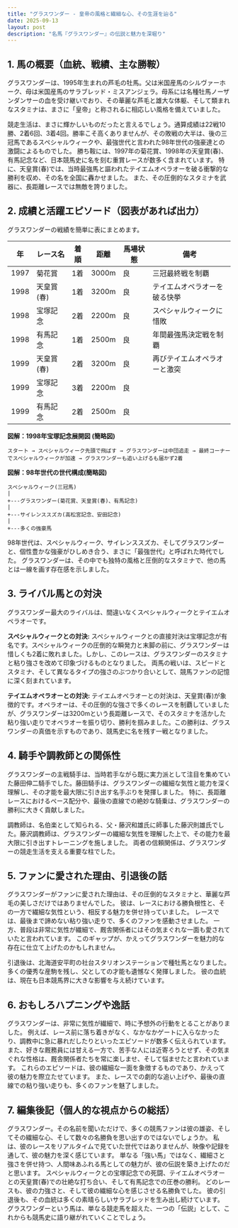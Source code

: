 ```yaml
---
title: "グラスワンダー - 皇帝の風格と繊細な心、その生涯を辿る"
date: 2025-09-13
layout: post
description: "名馬『グラスワンダー』の伝説と魅力を深堀り"
---
```


## 1. 馬の概要（血統、戦績、主な勝鞍）

グラスワンダーは、1995年生まれの芦毛の牡馬。父は米国産馬のシルヴァーホーク、母は米国産馬のサラブレッド・ミスアンジェラ。母系には名種牡馬ノーザンダンサーの血を受け継いでおり、その華麗な芦毛と雄大な体躯、そして類まれなスタミナは、まさに「皇帝」と称されるに相応しい風格を備えていました。

競走生活は、まさに輝かしいものだったと言えるでしょう。通算成績は22戦10勝、2着6回、3着4回。勝率こそ高くありませんが、その敗戦の大半は、後の三冠馬であるスペシャルウィークや、最強世代と言われた98年世代の強豪達との激闘によるものでした。  勝ち鞍には、1997年の菊花賞、1998年の天皇賞(春)、有馬記念など、日本競馬史に名を刻む重賞レースが数多く含まれています。  特に、天皇賞(春)では、当時最強馬と謳われたテイエムオペラオーを破る衝撃的な勝利を収め、その名を全国に轟かせました。  また、その圧倒的なスタミナを武器に、長距離レースでは無敵を誇りました。


## 2. 成績と活躍エピソード（図表があれば出力）

グラスワンダーの戦績を簡単に表にまとめます。

| 年 | レース名 | 着順 | 距離 | 馬場状態 | 備考 |
|---|---|---|---|---|---|
| 1997 | 菊花賞 | 1着 | 3000m | 良 | 三冠最終戦を制覇 |
| 1998 | 天皇賞(春) | 1着 | 3200m | 良 | テイエムオペラオーを破る快挙 |
| 1998 | 宝塚記念 | 2着 | 2200m | 良 | スペシャルウィークに惜敗 |
| 1998 | 有馬記念 | 1着 | 2500m | 良 | 年間最強馬決定戦を制覇 |
| 1999 | 天皇賞(春) | 2着 | 3200m | 良 |  再びテイエムオペラオーと激突 |
| 1999 | 宝塚記念 | 3着 | 2200m | 良 |  |
| 1999 | 有馬記念 | 2着 | 2500m | 良 |  |


**図解：1998年宝塚記念展開図 (簡略図)**

```
スタート → スペシャルウィーク先頭で飛ばす → グラスワンダーは中団追走 → 最終コーナーでスペシャルウィークが加速 → グラスワンダーも追い上げるも届かず2着
```

**図解：98年世代の世代構成(簡略図)**

```
スペシャルウィーク(三冠馬)
|
+---グラスワンダー(菊花賞、天皇賞(春)、有馬記念)
|
+---サイレンススズカ(高松宮記念、安田記念)
|
+---多くの強豪馬
```

98年世代は、スペシャルウィーク、サイレンススズカ、そしてグラスワンダーと、個性豊かな強豪がひしめき合う、まさに「最強世代」と呼ばれた時代でした。 グラスワンダーは、その中でも独特の風格と圧倒的なスタミナで、他の馬とは一線を画す存在感を示しました。


## 3. ライバル馬との対決

グラスワンダー最大のライバルは、間違いなくスペシャルウィークとテイエムオペラオーです。

**スペシャルウィークとの対決:**  スペシャルウィークとの直接対決は宝塚記念が有名です。スペシャルウィークの圧倒的な瞬発力と末脚の前に、グラスワンダーは惜しくも2着に敗れました。しかし、このレースは、グラスワンダーのスタミナと粘り強さを改めて印象づけるものとなりました。  両馬の戦いは、スピードとスタミナ、そして異なるタイプの強さのぶつかり合いとして、競馬ファンの記憶に深く刻まれています。

**テイエムオペラオーとの対決:**  テイエムオペラオーとの対決は、天皇賞(春)が象徴的です。オペラオーは、その圧倒的な強さで多くのレースを制覇していましたが、グラスワンダーは3200mという長距離レースで、そのスタミナを活かした粘り強い走りでオペラオーを振り切り、勝利を掴みました。この勝利は、グラスワンダーの真価を示すものであり、競馬史に名を残す一戦となりました。


## 4. 騎手や調教師との関係性

グラスワンダーの主戦騎手は、当時若手ながら既に実力派として注目を集めていた藤田伸二騎手でした。藤田騎手は、グラスワンダーの繊細な気性と能力を深く理解し、その才能を最大限に引き出す名手ぶりを発揮しました。  特に、長距離レースにおけるペース配分や、最後の直線での絶妙な騎乗は、グラスワンダーの勝利に大きく貢献しました。

調教師は、名伯楽として知られる、父・藤沢和雄氏に師事した藤沢則雄氏でした。藤沢調教師は、グラスワンダーの繊細な気性を理解した上で、その能力を最大限に引き出すトレーニングを施しました。  両者の信頼関係は、グラスワンダーの競走生活を支える重要な柱でした。


## 5. ファンに愛された理由、引退後の話

グラスワンダーがファンに愛された理由は、その圧倒的なスタミナと、華麗な芦毛の美しさだけではありませんでした。  彼は、レースにおける勝負根性と、その一方で繊細な気性という、相反する魅力を併せ持っていました。  レースでは、最後まで諦めない粘り強い走りで、多くのファンを感動させました。  一方、普段は非常に気性が繊細で、厩舎関係者にはその気まぐれな一面も愛されていたと言われています。  このギャップが、かえってグラスワンダーを魅力的な存在に仕立て上げたのかもしれません。

引退後は、北海道安平町の社台スタリオンステーションで種牡馬となりました。  多くの優秀な産駒を残し、父としての才能も遺憾なく発揮しました。  彼の血統は、現在も日本競馬界に大きな影響を与え続けています。


## 6. おもしろハプニングや逸話

グラスワンダーは、非常に気性が繊細で、時に予想外の行動をとることがありました。  例えば、レース前に落ち着きがなく、なかなかゲートに入らなかったり、調教中に急に暴れだしたりといったエピソードが数多く伝えられています。  また、好きな厩務員には甘える一方で、苦手な人には近寄ろうとせず、その気まぐれな性格は、厩舎関係者たちを常に楽しませ、そして悩ませたと言われています。  これらのエピソードは、彼の繊細な一面を象徴するものであり、かえって彼の魅力を際立たせています。  また、レースでの劇的な追い上げや、最後の直線での粘り強い走りも、多くのファンを魅了しました。


## 7. 編集後記（個人的な視点からの総括）

グラスワンダー。その名前を聞いただけで、多くの競馬ファンは彼の雄姿、そしてその繊細な心、そして数々の名勝負を思い出すのではないでしょうか。  私は、彼のレースをリアルタイムで見ていた世代ではありませんが、映像や記録を通して、彼の魅力を深く感じています。  単なる「強い馬」ではなく、繊細さと強さを併せ持つ、人間味あふれる馬としての魅力が、彼の伝説を築き上げたのだと思います。  スペシャルウィークとの宝塚記念での死闘、テイエムオペラオーとの天皇賞(春)での壮絶な打ち合い、そして有馬記念での圧巻の勝利。  どのレースも、彼の力強さと、そして彼の繊細な心を感じさせる名勝負でした。  彼の引退後も、その血統は多くの素晴らしいサラブレッドを生み出し続けています。  グラスワンダーという馬は、単なる競走馬を超えた、一つの「伝説」として、これからも競馬史に語り継がれていくことでしょう。
